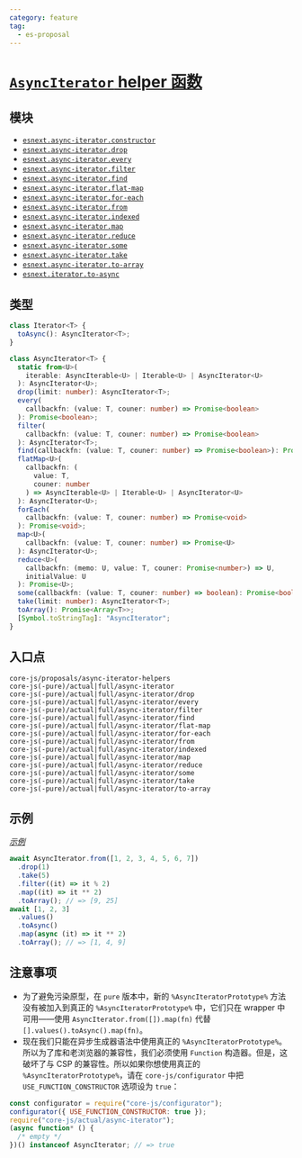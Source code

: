 ```yaml
---
category: feature
tag:
  - es-proposal
---
```


# [`AsyncIterator` helper 函数](https://github.com/tc39/proposal-async-iterator-helpers)

## 模块

- [`esnext.async-iterator.constructor`](https://github.com/zloirock/core-js/blob/master/packages/core-js/modules/esnext.async-iterator.constructor.js)
- [`esnext.async-iterator.drop`](https://github.com/zloirock/core-js/blob/master/packages/core-js/modules/esnext.async-iterator.drop.js)
- [`esnext.async-iterator.every`](https://github.com/zloirock/core-js/blob/master/packages/core-js/modules/esnext.async-iterator.every.js)
- [`esnext.async-iterator.filter`](https://github.com/zloirock/core-js/blob/master/packages/core-js/modules/esnext.async-iterator.filter.js)
- [`esnext.async-iterator.find`](https://github.com/zloirock/core-js/blob/master/packages/core-js/modules/esnext.async-iterator.find.js)
- [`esnext.async-iterator.flat-map`](https://github.com/zloirock/core-js/blob/master/packages/core-js/modules/esnext.async-iterator.flat-map.js)
- [`esnext.async-iterator.for-each`](https://github.com/zloirock/core-js/blob/master/packages/core-js/modules/esnext.async-iterator.for-each.js)
- [`esnext.async-iterator.from`](https://github.com/zloirock/core-js/blob/master/packages/core-js/modules/esnext.async-iterator.from.js)
- [`esnext.async-iterator.indexed`](https://github.com/zloirock/core-js/blob/master/packages/core-js/modules/esnext.async-iterator.indexed.js)
- [`esnext.async-iterator.map`](https://github.com/zloirock/core-js/blob/master/packages/core-js/modules/esnext.async-iterator.map.js)
- [`esnext.async-iterator.reduce`](https://github.com/zloirock/core-js/blob/master/packages/core-js/modules/esnext.async-iterator.reduce.js)
- [`esnext.async-iterator.some`](https://github.com/zloirock/core-js/blob/master/packages/core-js/modules/esnext.async-iterator.some.js)
- [`esnext.async-iterator.take`](https://github.com/zloirock/core-js/blob/master/packages/core-js/modules/esnext.async-iterator.take.js)
- [`esnext.async-iterator.to-array`](https://github.com/zloirock/core-js/blob/master/packages/core-js/modules/esnext.async-iterator.to-array.js)
- [`esnext.iterator.to-async`](https://github.com/zloirock/core-js/blob/master/packages/core-js/modules/esnext.iterator.to-async.js)

## 类型

```ts
class Iterator<T> {
  toAsync(): AsyncIterator<T>;
}

class AsyncIterator<T> {
  static from<U>(
    iterable: AsyncIterable<U> | Iterable<U> | AsyncIterator<U>
  ): AsyncIterator<U>;
  drop(limit: number): AsyncIterator<T>;
  every(
    callbackfn: (value: T, couner: number) => Promise<boolean>
  ): Promise<boolean>;
  filter(
    callbackfn: (value: T, couner: number) => Promise<boolean>
  ): AsyncIterator<T>;
  find(callbackfn: (value: T, couner: number) => Promise<boolean>): Promise<T>;
  flatMap<U>(
    callbackfn: (
      value: T,
      couner: number
    ) => AsyncIterable<U> | Iterable<U> | AsyncIterator<U>
  ): AsyncIterator<U>;
  forEach(
    callbackfn: (value: T, couner: number) => Promise<void>
  ): Promise<void>;
  map<U>(
    callbackfn: (value: T, couner: number) => Promise<U>
  ): AsyncIterator<U>;
  reduce<U>(
    callbackfn: (memo: U, value: T, couner: Promise<number>) => U,
    initialValue: U
  ): Promise<U>;
  some(callbackfn: (value: T, couner: number) => boolean): Promise<boolean>;
  take(limit: number): AsyncIterator<T>;
  toArray(): Promise<Array<T>>;
  [Symbol.toStringTag]: "AsyncIterator";
}
```

## 入口点

```
core-js/proposals/async-iterator-helpers
core-js(-pure)/actual|full/async-iterator
core-js(-pure)/actual|full/async-iterator/drop
core-js(-pure)/actual|full/async-iterator/every
core-js(-pure)/actual|full/async-iterator/filter
core-js(-pure)/actual|full/async-iterator/find
core-js(-pure)/actual|full/async-iterator/flat-map
core-js(-pure)/actual|full/async-iterator/for-each
core-js(-pure)/actual|full/async-iterator/from
core-js(-pure)/actual|full/async-iterator/indexed
core-js(-pure)/actual|full/async-iterator/map
core-js(-pure)/actual|full/async-iterator/reduce
core-js(-pure)/actual|full/async-iterator/some
core-js(-pure)/actual|full/async-iterator/take
core-js(-pure)/actual|full/async-iterator/to-array
```

## 示例

[_示例_](https://tinyurl.com/28tet4ek)

```js
await AsyncIterator.from([1, 2, 3, 4, 5, 6, 7])
  .drop(1)
  .take(5)
  .filter((it) => it % 2)
  .map((it) => it ** 2)
  .toArray(); // => [9, 25]
await [1, 2, 3]
  .values()
  .toAsync()
  .map(async (it) => it ** 2)
  .toArray(); // => [1, 4, 9]
```

## 注意事项

- 为了避免污染原型，在 `pure` 版本中，新的 `%AsyncIteratorPrototype%` 方法没有被加入到真正的 `%AsyncIteratorPrototype%` 中，它们只在 wrapper 中可用——使用 `AsyncIterator.from([]).map(fn)` 代替 `[].values().toAsync().map(fn)`。
- 现在我们只能在异步生成器语法中使用真正的 `%AsyncIteratorPrototype%`。所以为了库和老浏览器的兼容性，我们必须使用 `Function` 构造器。但是，这破坏了与 CSP 的兼容性。所以如果你想使用真正的 `%AsyncIteratorPrototype%`，请在 `core-js/configurator` 中把`USE_FUNCTION_CONSTRUCTOR` 选项设为 `true`：

```js
const configurator = require("core-js/configurator");
configurator({ USE_FUNCTION_CONSTRUCTOR: true });
require("core-js/actual/async-iterator");
(async function* () {
  /* empty */
})() instanceof AsyncIterator; // => true
```
